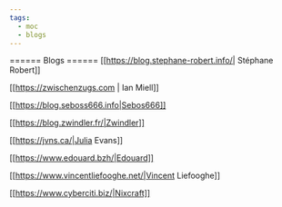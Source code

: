 ```yaml
---
tags:
  - moc
  - blogs
---
```


====== Blogs ======
[[https://blog.stephane-robert.info/| Stéphane Robert]]

[[https://zwischenzugs.com | Ian Miell]]

[[https://blog.seboss666.info|Sebos666]]

[[https://blog.zwindler.fr/|Zwindler]]

[[https://jvns.ca/|Julia Evans]]

[[https://www.edouard.bzh/|Edouard]]

[[https://www.vincentliefooghe.net/|Vincent Liefooghe]]

[[https://www.cyberciti.biz/|Nixcraft]]